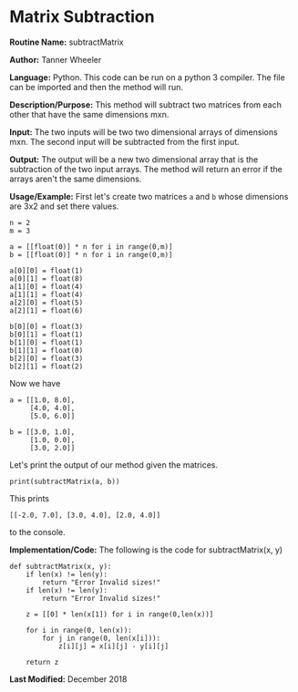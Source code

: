 # Matrix Subtraction

**Routine Name:** subtractMatrix

**Author:** Tanner Wheeler

**Language:** Python. This code can be run on a python 3 compiler. The file can be imported and then the method will run.

**Description/Purpose:** This method will subtract two matrices from each other that have the same dimensions mxn.

**Input:** The two inputs will be two two dimensional arrays of dimensions mxn.  The second input will be subtracted from the first input.

**Output:** The output will be a new two dimensional array that is the subtraction of the two input arrays.  The method will return an error if the arrays aren't the same dimensions.

**Usage/Example:**
First let's create two matrices `a` and `b` whose dimensions are 3x2 and set there values.
```
n = 2
m = 3

a = [[float(0)] * n for i in range(0,m)]
b = [[float(0)] * n for i in range(0,m)]

a[0][0] = float(1)
a[0][1] = float(8)
a[1][0] = float(4)
a[1][1] = float(4)
a[2][0] = float(5)
a[2][1] = float(6)

b[0][0] = float(3)
b[0][1] = float(1)
b[1][0] = float(1)
b[1][1] = float(0)
b[2][0] = float(3)
b[2][1] = float(2)
```
Now we have 
```
a = [[1.0, 8.0], 
     [4.0, 4.0], 
     [5.0, 6.0]]
     
b = [[3.0, 1.0],
     [1.0, 0.0],
     [3.0, 2.0]]
```
Let's print the output of our method given the matrices.
```
print(subtractMatrix(a, b))
```
This prints
```
[[-2.0, 7.0], [3.0, 4.0], [2.0, 4.0]]
```
to the console.


**Implementation/Code:** The following is the code for subtractMatrix(x, y)
```
def subtractMatrix(x, y):
    if len(x) != len(y):
        return "Error Invalid sizes!"
    if len(x) != len(y):
        return "Error Invalid sizes!"
    
    z = [[0] * len(x[1]) for i in range(0,len(x))]
    
    for i in range(0, len(x)):
        for j in range(0, len(x[i])):
            z[i][j] = x[i][j] - y[i][j]
            
    return z
```

**Last Modified:** December 2018

